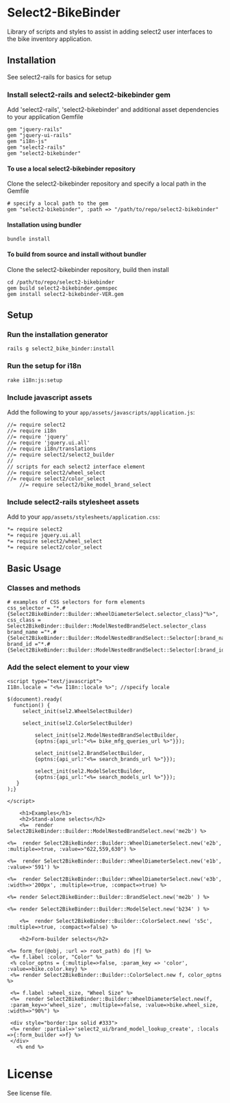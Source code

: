 # Select2-BikeBinder

Library of scripts and styles to assist in adding select2 user interfaces to the bike inventory application.

## Installation

See select2-rails for basics for setup

### Install select2-rails and select2-bikebinder gem

Add 'select2-rails', 'select2-bikebinder' and additional asset dependencies to your application Gemfile

	gem "jquery-rails"
	gem "jquery-ui-rails"
	gem "i18n-js"
	gem "select2-rails"
	gem "select2-bikebinder"
   	
#### To use a local select2-bikebinder repository

Clone the select2-bikebinder repository and specify a local path in the Gemfile

	# specify a local path to the gem
	gem "select2-bikebinder", :path => "/path/to/repo/select2-bikebinder"

#### Installation using bundler

	bundle install

#### To build from source and install without bundler

Clone the select2-bikebinder repository, build then install

	cd /path/to/repo/select2-bikebinder
	gem build select2-bikebinder.gemspec
	gem install select2-bikebinder-VER.gem

## Setup

### Run the installation generator

	rails g select2_bike_binder:install

### Run the setup for i18n

	rake i18n:js:setup

### Include javascript assets

Add the following to your `app/assets/javascripts/application.js`:

	//= require select2
	//= require i18n
	//= require 'jquery'
	//= require 'jquery.ui.all'
	//= require i18n/translations
	//= require select2/select2_builder
	//
	// scripts for each select2 interface element
	//= require select2/wheel_select
	//= require select2/color_select
        //= require select2/bike_model_brand_select

### Include select2-rails stylesheet assets

Add to your `app/assets/stylesheets/application.css`:

	*= require select2
	*= require jquery.ui.all
	*= require select2/wheel_select
	*= require select2/color_select

## Basic Usage 

### Classes and methods

    # examples of CSS selectors for form elements
    css_selector = "*.#{Select2BikeBinder::Builder::WheelDiameterSelect.selector_class}"%>",    
    css_class = Select2BikeBinder::Builder::ModelNestedBrandSelect.selector_class
    brand_name ="*.#{Select2BikeBinder::Builder::ModelNestedBrandSelect::Selector[:brand_name]}"
    brand_id ="*.#{Select2BikeBinder::Builder::ModelNestedBrandSelect::Selector[:brand_id]}"

### Add the select element to your view

	<script type="text/javascript">
	I18n.locale = "<%= I18n::locale %>"; //specify locale
	     
	$(document).ready(
	  function() { 
	     select_init(sel2.WheelSelectBuilder)

	     select_init(sel2.ColorSelectBuilder)

             select_init(sel2.ModelNestedBrandSelectBuilder, 
             {optns:{api_url:"<%= bike_mfg_queries_url %>"}});

             select_init(sel2.BrandSelectBuilder, 
             {optns:{api_url:"<%= search_brands_url %>"}});

             select_init(sel2.ModelSelectBuilder, 
             {optns:{api_url:"<%= search_models_url %>"}});
	   }
	);}
	
	</script>

        <h1>Examples</h1>
        <h2>Stand-alone selects</h2>
        <%=  render Select2BikeBinder::Builder::ModelNestedBrandSelect.new('me2b') %>
	
	<%=  render Select2BikeBinder::Builder::WheelDiameterSelect.new('e2b', :multiple=>true, :value=>"622,559,630") %>

	<%=  render Select2BikeBinder::Builder::WheelDiameterSelect.new('e1b', :value=>'591') %>

	<%=  render Select2BikeBinder::Builder::WheelDiameterSelect.new('e3b', :width=>'200px', :multiple=>true, :compact=>true) %>

	<%= render Select2BikeBinder::Builder::BrandSelect.new('me2b' ) %>
	
	<%= render Select2BikeBinder::Builder::ModelSelect.new('b234' ) %>

        <%=  render Select2BikeBinder::Builder::ColorSelect.new( 's5c', :multiple=>true, :compact=>false) %>

        <h2>Form-builder selects</h2>

	<%= form_for(@obj, :url => root_path) do |f| %>	
	 <%= f.label :color, "Color" %>
	 <% color_optns = {:multiple=>false, :param_key => 'color', :value=>bike.color.key} %>
	 <%= render Select2BikeBinder::Builder::ColorSelect.new f, color_optns %>

	 <%= f.label :wheel_size, "Wheel Size" %>
	 <%=  render Select2BikeBinder::Builder::WheelDiameterSelect.new(f,
	 :param_key=>'wheel_size', :multiple=>false, :value=>bike.wheel_size, :width=>"90%") %>

	 <div style="border:1px solid #333">
	 <%= render :partial=>'select2_ui/brand_model_lookup_create', :locals =>{:form_builder =>f} %>  
	 </div>
       <% end %>



# License

See license file.


